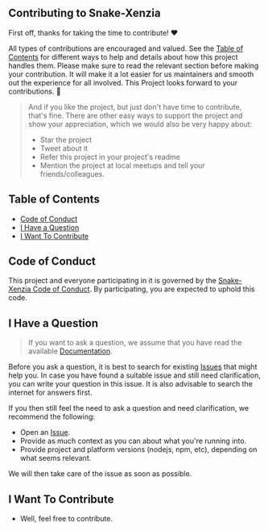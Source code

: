 
## Contributing to Snake-Xenzia

First off, thanks for taking the time to contribute! ❤️

All types of contributions are encouraged and valued. See the [Table of Contents](#table-of-contents) for different ways to help and details about how this project handles them. Please make sure to read the relevant section before making your contribution. It will make it a lot easier for us maintainers and smooth out the experience for all involved. This Project looks forward to your contributions. 🎉

> And if you like the project, but just don't have time to contribute, that's fine. There are other easy ways to support the project and show your appreciation, which we would also be very happy about:
> - Star the project
> - Tweet about it
> - Refer this project in your project's readme
> - Mention the project at local meetups and tell your friends/colleagues.

## Table of Contents

- [Code of Conduct](#code-of-conduct)
- [I Have a Question](#i-have-a-question)
- [I Want To Contribute](#i-want-to-contribute)


## Code of Conduct

This project and everyone participating in it is governed by the
[Snake-Xenzia Code of Conduct](https://github.com/ShahbaazX786/Snake-Xenziablob/master/CODE_OF_CONDUCT.md).
By participating, you are expected to uphold this code.


## I Have a Question

> If you want to ask a question, we assume that you have read the available [Documentation](https://github.com/ShahbaazX786/Snake-Xenzia/blob/main/Readme.md).

Before you ask a question, it is best to search for existing [Issues](https://github.com/ShahbaazX786/Snake-Xenzia/issues) that might help you. In case you have found a suitable issue and still need clarification, you can write your question in this issue. It is also advisable to search the internet for answers first.

If you then still feel the need to ask a question and need clarification, we recommend the following:

- Open an [Issue](https://github.com/ShahbaazX786/Snake-Xenzia/issues/new).
- Provide as much context as you can about what you're running into.
- Provide project and platform versions (nodejs, npm, etc), depending on what seems relevant.

We will then take care of the issue as soon as possible.


## I Want To Contribute
- Well, feel free to contribute.